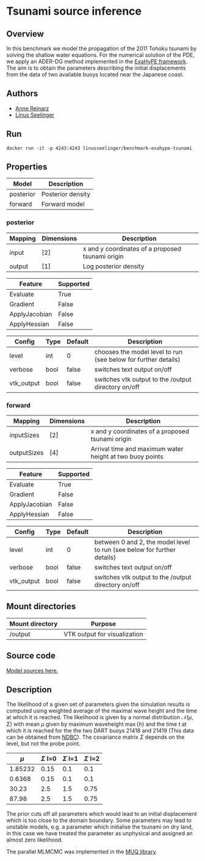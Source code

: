# Tsunami source inference

## Overview
In this benchmark we model the propagation of the 2011 Tohoku tsunami by solving the shallow water equations. For the numerical solution of the PDE, we apply an ADER-DG method implemented in the [ExaHyPE framework](https://www.sciencedirect.com/science/article/pii/S001046552030076X). The aim is to obtain the parameters describing the initial displacements from the data of two available buoys located near the Japanese coast.

## Authors
- [Anne Reinarz](mailto:anne.k.reinarz@durham.ac.uk)
- [Linus Seelinger](mailto:linus.seelinger@iwr.uni-heidelberg.de)

## Run

```
docker run -it -p 4243:4243 linusseelinger/benchmark-exahype-tsunami
```

## Properties

Model | Description
---|---
posterior | Posterior density
forward | Forward model

### posterior
Mapping | Dimensions | Description
---|---|---
input | [2] | x and y coordinates of a proposed tsunami origin
output | [1] | Log posterior density

Feature | Supported
---|---
Evaluate | True
Gradient | False
ApplyJacobian | False
ApplyHessian | False

Config | Type | Default | Description
---|---|---|---
level | int | 0 | chooses the model level to run (see below for further details)
verbose | bool | false | switches text output on/off
vtk_output | bool | false | switches vtk output to the /output directory on/off

### forward
Mapping | Dimensions | Description
---|---|---
inputSizes | [2] | x and y coordinates of a proposed tsunami origin
outputSizes | [4] | Arrival time and maximum water height at two buoy points

Feature | Supported
---|---
Evaluate | True
Gradient | False
ApplyJacobian | False
ApplyHessian | False

Config | Type | Default | Description
---|---|---|---
level | int | 0 | between 0 and 2, the model level to run (see below for further details)
verbose | bool | false | switches text output on/off
vtk_output | bool | false | switches vtk output to the /output directory on/off


## Mount directories
Mount directory | Purpose
---|---
/output | VTK output for visualization

## Source code

[Model sources here.](https://github.com/UM-Bridge/benchmarks/tree/main/benchmarks/exahype-tsunami)

## Description

The likelihood of a given set of parameters given the simulation results is computed using weighted average of the maximal wave height and the time at which it is reached.
The likelihood is given by a normal distribution $\mathcal{N}\left(\mu, \Sigma \right)$ with mean $\mu$ given by maximum waveheight $\max\{h\}$ and the time $t$ at which it is reached for the the two DART buoys 21418 and 21419 (This data can be obtained from [NDBC](https://www.ndbc.noaa.gov/)).
The covariance matrix $\Sigma$ depends on the level, but not the probe point.

| $\mu$   | $\Sigma$ l=0 |  $\Sigma$ l=1 |  $\Sigma$ l=2 |
|---------|--------------|---------------|---------------|
| 1.85232 | 0.15         | 0.1           | 0.1           |
| 0.6368  | 0.15         | 0.1           | 0.1           |
| 30.23   | 2.5          | 1.5           | 0.75          |
| 87.98   | 2.5          | 1.5           | 0.75          |

The prior cuts off all parameters which would lead to an initial displacement which is too close to the domain boundary.
Some parameters may lead to unstable models, e.g. a parameter which initialise the tsunami on dry land, in this case we have treated the parameter as unphysical and assigned an almost zero likelihood.

The parallel MLMCMC was implemented in the [MUQ library](https://joss.theoj.org/papers/10.21105/joss.03076).
